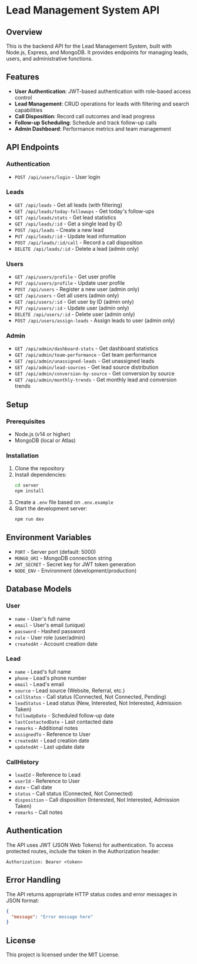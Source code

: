 # Lead Management System API

## Overview

This is the backend API for the Lead Management System, built with Node.js, Express, and MongoDB. It provides endpoints for managing leads, users, and administrative functions.

## Features

- **User Authentication**: JWT-based authentication with role-based access control
- **Lead Management**: CRUD operations for leads with filtering and search capabilities
- **Call Disposition**: Record call outcomes and lead progress
- **Follow-up Scheduling**: Schedule and track follow-up calls
- **Admin Dashboard**: Performance metrics and team management

## API Endpoints

### Authentication

- `POST /api/users/login` - User login

### Leads

- `GET /api/leads` - Get all leads (with filtering)
- `GET /api/leads/today-followups` - Get today's follow-ups
- `GET /api/leads/stats` - Get lead statistics
- `GET /api/leads/:id` - Get a single lead by ID
- `POST /api/leads` - Create a new lead
- `PUT /api/leads/:id` - Update lead information
- `POST /api/leads/:id/call` - Record a call disposition
- `DELETE /api/leads/:id` - Delete a lead (admin only)

### Users

- `GET /api/users/profile` - Get user profile
- `PUT /api/users/profile` - Update user profile
- `POST /api/users` - Register a new user (admin only)
- `GET /api/users` - Get all users (admin only)
- `GET /api/users/:id` - Get user by ID (admin only)
- `PUT /api/users/:id` - Update user (admin only)
- `DELETE /api/users/:id` - Delete user (admin only)
- `POST /api/users/assign-leads` - Assign leads to user (admin only)

### Admin

- `GET /api/admin/dashboard-stats` - Get dashboard statistics
- `GET /api/admin/team-performance` - Get team performance
- `GET /api/admin/unassigned-leads` - Get unassigned leads
- `GET /api/admin/lead-sources` - Get lead source distribution
- `GET /api/admin/conversion-by-source` - Get conversion by source
- `GET /api/admin/monthly-trends` - Get monthly lead and conversion trends

## Setup

### Prerequisites

- Node.js (v14 or higher)
- MongoDB (local or Atlas)

### Installation

1. Clone the repository
2. Install dependencies:
   ```bash
   cd server
   npm install
   ```
3. Create a `.env` file based on `.env.example`
4. Start the development server:
   ```bash
   npm run dev
   ```

## Environment Variables

- `PORT` - Server port (default: 5000)
- `MONGO_URI` - MongoDB connection string
- `JWT_SECRET` - Secret key for JWT token generation
- `NODE_ENV` - Environment (development/production)

## Database Models

### User

- `name` - User's full name
- `email` - User's email (unique)
- `password` - Hashed password
- `role` - User role (user/admin)
- `createdAt` - Account creation date

### Lead

- `name` - Lead's full name
- `phone` - Lead's phone number
- `email` - Lead's email
- `source` - Lead source (Website, Referral, etc.)
- `callStatus` - Call status (Connected, Not Connected, Pending)
- `leadStatus` - Lead status (New, Interested, Not Interested, Admission Taken)
- `followUpDate` - Scheduled follow-up date
- `lastContactedDate` - Last contacted date
- `remarks` - Additional notes
- `assignedTo` - Reference to User
- `createdAt` - Lead creation date
- `updatedAt` - Last update date

### CallHistory

- `leadId` - Reference to Lead
- `userId` - Reference to User
- `date` - Call date
- `status` - Call status (Connected, Not Connected)
- `disposition` - Call disposition (Interested, Not Interested, Admission Taken)
- `remarks` - Call notes

## Authentication

The API uses JWT (JSON Web Tokens) for authentication. To access protected routes, include the token in the Authorization header:

```
Authorization: Bearer <token>
```

## Error Handling

The API returns appropriate HTTP status codes and error messages in JSON format:

```json
{
  "message": "Error message here"
}
```

## License

This project is licensed under the MIT License.
